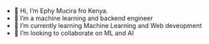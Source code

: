 - 👋 Hi, I’m Ephy Mucira fro Kenya.
- 👀 I’m a machine learning and backend engineer
- 🌱 I’m currently learning Machine Learning and Web deveopment
- 💞️ I’m looking to collaborate on ML and AI
  
  
